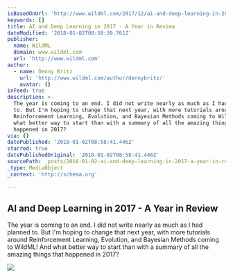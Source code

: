 ```yaml
---
isBasedOnUrl: 'http://www.wildml.com/2017/12/ai-and-deep-learning-in-2017-a-year-in-review/'
keywords: []
title: AI and Deep Learning in 2017 - A Year in Review
dateModified: '2018-01-02T08:58:39.761Z'
publisher:
  name: WildML
  domain: www.wildml.com
  url: 'http://www.wildml.com'
author:
  - name: Denny Britz
    url: 'http://www.wildml.com/author/dennybritz/'
    avatar: {}
inFeed: true
description: >-
  The year is coming to an end. I did not write nearly as much as I had planned
  to. But I'm hoping to change that next year, with more tutorials around
  Reinforcement Learning, Evolution, and Bayesian Methods coming to WildML! And
  what better way to start than with a summary of all the amazing things that
  happened in 2017?
via: {}
datePublished: '2018-01-02T08:58:41.446Z'
starred: true
datePublishedOriginal: '2018-01-02T08:58:41.446Z'
sourcePath: _posts/2018-01-02-ai-and-deep-learning-in-2017-a-year-in-review.md
_type: MediaObject
_context: 'http://schema.org'

---
```

<article style=""><h1>AI and Deep Learning in 2017 - A Year in Review</h1><p>The year is coming to an end. I did not write nearly as much as I had planned to. But I'm hoping to change that next year, with more tutorials around Reinforcement Learning, Evolution, and Bayesian Methods coming to WildML! And what better way to start than with a summary of all the amazing things that happened in 2017?</p><img src="http://d3kbpzbmcynnmx.cloudfront.net/wp-content/uploads/2017/12/Screen-Shot-2017-12-31-at-10.20.54-PM.png" /></article>